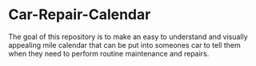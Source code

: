 # Car-Repair-Calendar
The goal of this repository is to make an easy to understand and visually appealing mile calendar that can be put into someones car to tell them when they need to perform routine maintenance and repairs.
